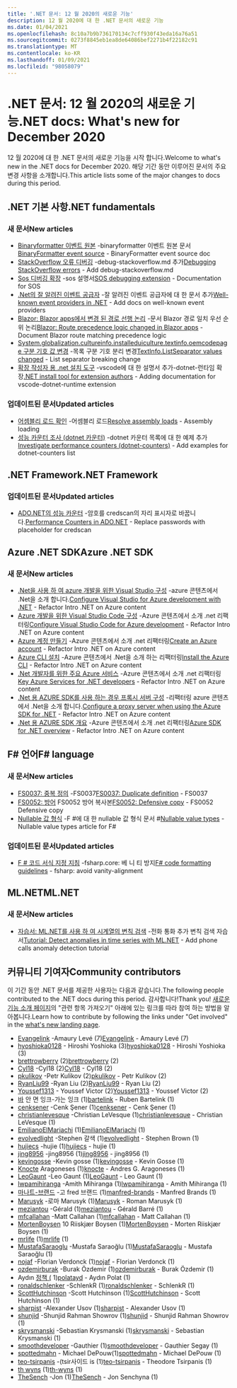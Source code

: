 ```yaml
---
title: '.NET 문서: 12 월 2020의 새로운 기능'
description: 12 월 2020에 대 한 .NET 문서의 새로운 기능
ms.date: 01/04/2021
ms.openlocfilehash: 8c10a7b9b736170134c7cff930f43eda16a76a51
ms.sourcegitcommit: 0273f8845eb1ea8de64086bef2271b4f22182c91
ms.translationtype: MT
ms.contentlocale: ko-KR
ms.lasthandoff: 01/09/2021
ms.locfileid: "98058079"
---
```

# <a name="net-docs-whats-new-for-december-2020"></a><span data-ttu-id="78fe0-103">.NET 문서: 12 월 2020의 새로운 기능</span><span class="sxs-lookup"><span data-stu-id="78fe0-103">.NET docs: What's new for December 2020</span></span>

<span data-ttu-id="78fe0-104">12 월 2020에 대 한 .NET 문서의 새로운 기능을 시작 합니다.</span><span class="sxs-lookup"><span data-stu-id="78fe0-104">Welcome to what's new in the .NET docs for December 2020.</span></span> <span data-ttu-id="78fe0-105">해당 기간 동안 이루어진 문서의 주요 변경 사항을 소개합니다.</span><span class="sxs-lookup"><span data-stu-id="78fe0-105">This article lists some of the major changes to docs during this period.</span></span>

## <a name="net-fundamentals"></a><span data-ttu-id="78fe0-106">.NET 기본 사항</span><span class="sxs-lookup"><span data-stu-id="78fe0-106">.NET fundamentals</span></span>

### <a name="new-articles"></a><span data-ttu-id="78fe0-107">새 문서</span><span class="sxs-lookup"><span data-stu-id="78fe0-107">New articles</span></span>

- <span data-ttu-id="78fe0-108">[Binaryformatter 이벤트 원본](../standard/serialization/binaryformatter-event-source.md) -binaryformatter 이벤트 원본 문서</span><span class="sxs-lookup"><span data-stu-id="78fe0-108">[BinaryFormatter event source](../standard/serialization/binaryformatter-event-source.md) - BinaryFormatter event source doc</span></span>
- <span data-ttu-id="78fe0-109">[StackOverflow 오류 디버깅](../core/diagnostics/debug-stackoverflow.md) -debug-stackoverflow.md 추가</span><span class="sxs-lookup"><span data-stu-id="78fe0-109">[Debugging StackOverflow errors](../core/diagnostics/debug-stackoverflow.md) - Add debug-stackoverflow.md</span></span>
- <span data-ttu-id="78fe0-110">[Sos 디버깅 확장](../core/diagnostics/sos-debugging-extension.md) -sos 설명서</span><span class="sxs-lookup"><span data-stu-id="78fe0-110">[SOS debugging extension](../core/diagnostics/sos-debugging-extension.md) - Documentation for SOS</span></span>
- <span data-ttu-id="78fe0-111">[.Net의 잘 알려진 이벤트 공급자](../core/diagnostics/well-known-event-providers.md) -잘 알려진 이벤트 공급자에 대 한 문서 추가</span><span class="sxs-lookup"><span data-stu-id="78fe0-111">[Well-known event providers in .NET](../core/diagnostics/well-known-event-providers.md) - Add docs on well-known event providers</span></span>
- <span data-ttu-id="78fe0-112">[Blazor: Blazor apps에서 변경 된 경로 선행 논리](../core/compatibility/aspnet-core/5.0/blazor-routing-logic-changed.md) -문서 Blazor 경로 일치 우선 순위 논리</span><span class="sxs-lookup"><span data-stu-id="78fe0-112">[Blazor: Route precedence logic changed in Blazor apps](../core/compatibility/aspnet-core/5.0/blazor-routing-logic-changed.md) - Document Blazor route matching precedence logic</span></span>
- <span data-ttu-id="78fe0-113">[System.globalization.cultureinfo.installeduiculture.textinfo.oemcodepage 구분 기호 값 변경](../core/compatibility/globalization/5.0/listseparator-value-change.md) -목록 구분 기호 분리 변경</span><span class="sxs-lookup"><span data-stu-id="78fe0-113">[TextInfo.ListSeparator values changed](../core/compatibility/globalization/5.0/listseparator-value-change.md) - List separator breaking change</span></span>
- <span data-ttu-id="78fe0-114">[확장 작성자 용 .net 설치 도구](../core/additional-tools/vscode-dotnet-runtime.md) -vscode에 대 한 설명서 추가-dotnet-런타임 확장</span><span class="sxs-lookup"><span data-stu-id="78fe0-114">[.NET install tool for extension authors](../core/additional-tools/vscode-dotnet-runtime.md) - Adding documentation for vscode-dotnet-runtime extension</span></span>

### <a name="updated-articles"></a><span data-ttu-id="78fe0-115">업데이트된 문서</span><span class="sxs-lookup"><span data-stu-id="78fe0-115">Updated articles</span></span>

- <span data-ttu-id="78fe0-116">[어셈블리 로드 확인](../standard/assembly/resolve-loads.md) -어셈블리 로드</span><span class="sxs-lookup"><span data-stu-id="78fe0-116">[Resolve assembly loads](../standard/assembly/resolve-loads.md) - Assembly loading</span></span>
- <span data-ttu-id="78fe0-117">[성능 카운터 조사 (dotnet 카운터)](../core/diagnostics/dotnet-counters.md) -dotnet 카운터 목록에 대 한 예제 추가</span><span class="sxs-lookup"><span data-stu-id="78fe0-117">[Investigate performance counters (dotnet-counters)](../core/diagnostics/dotnet-counters.md) - Add examples for dotnet-counters list</span></span>

## <a name="net-framework"></a><span data-ttu-id="78fe0-118">.NET Framework</span><span class="sxs-lookup"><span data-stu-id="78fe0-118">.NET Framework</span></span>

### <a name="updated-articles"></a><span data-ttu-id="78fe0-119">업데이트된 문서</span><span class="sxs-lookup"><span data-stu-id="78fe0-119">Updated articles</span></span>

- <span data-ttu-id="78fe0-120">[ADO.NET의 성능 카운터](../framework/data/adonet/performance-counters.md) -암호를 credscan의 자리 표시자로 바꿉니다.</span><span class="sxs-lookup"><span data-stu-id="78fe0-120">[Performance Counters in ADO.NET](../framework/data/adonet/performance-counters.md) - Replace passwords with placeholder for credscan</span></span>

## <a name="azure-net-sdk"></a><span data-ttu-id="78fe0-121">Azure .NET SDK</span><span class="sxs-lookup"><span data-stu-id="78fe0-121">Azure .NET SDK</span></span>

### <a name="new-articles"></a><span data-ttu-id="78fe0-122">새 문서</span><span class="sxs-lookup"><span data-stu-id="78fe0-122">New articles</span></span>

- <span data-ttu-id="78fe0-123">[.Net을 사용 하 여 azure 개발을 위한 Visual Studio 구성](../azure/configure-visual-studio.md) -azure 콘텐츠에서 .Net을 소개 합니다.</span><span class="sxs-lookup"><span data-stu-id="78fe0-123">[Configure Visual Studio for Azure development with .NET](../azure/configure-visual-studio.md) - Refactor Intro .NET on Azure content</span></span>
- <span data-ttu-id="78fe0-124">[Azure 개발을 위한 Visual Studio Code 구성](../azure/configure-vs-code.md) -Azure 콘텐츠에서 소개 .net 리팩터링</span><span class="sxs-lookup"><span data-stu-id="78fe0-124">[Configure Visual Studio Code for Azure development](../azure/configure-vs-code.md) - Refactor Intro .NET on Azure content</span></span>
- <span data-ttu-id="78fe0-125">[Azure 계정 만들기](../azure/create-azure-account.md) -Azure 콘텐츠에서 소개 .net 리팩터링</span><span class="sxs-lookup"><span data-stu-id="78fe0-125">[Create an Azure account](../azure/create-azure-account.md) - Refactor Intro .NET on Azure content</span></span>
- <span data-ttu-id="78fe0-126">[Azure CLI 설치](../azure/install-azure-cli.md) -Azure 콘텐츠에서 .Net을 소개 하는 리팩터링</span><span class="sxs-lookup"><span data-stu-id="78fe0-126">[Install the Azure CLI](../azure/install-azure-cli.md) - Refactor Intro .NET on Azure content</span></span>
- <span data-ttu-id="78fe0-127">[.Net 개발자를 위한 주요 Azure 서비스](../azure/key-azure-services.md) -Azure 콘텐츠에서 소개 .net 리팩터링</span><span class="sxs-lookup"><span data-stu-id="78fe0-127">[Key Azure Services for .NET developers](../azure/key-azure-services.md) - Refactor Intro .NET on Azure content</span></span>
- <span data-ttu-id="78fe0-128">[.Net 용 AZURE SDK를 사용 하는 경우 프록시 서버 구성](../azure/sdk/azure-sdk-configure-proxy.md) -리팩터링 azure 콘텐츠에서 .Net을 소개 합니다.</span><span class="sxs-lookup"><span data-stu-id="78fe0-128">[Configure a proxy server when using the Azure SDK for .NET](../azure/sdk/azure-sdk-configure-proxy.md) - Refactor Intro .NET on Azure content</span></span>
- <span data-ttu-id="78fe0-129">[.Net 용 AZURE SDK 개요](../azure/sdk/azure-sdk-for-dotnet.md) -Azure 콘텐츠에서 소개 .net 리팩터링</span><span class="sxs-lookup"><span data-stu-id="78fe0-129">[Azure SDK for .NET overview](../azure/sdk/azure-sdk-for-dotnet.md) - Refactor Intro .NET on Azure content</span></span>

## <a name="f-language"></a><span data-ttu-id="78fe0-130">F# 언어</span><span class="sxs-lookup"><span data-stu-id="78fe0-130">F# language</span></span>

### <a name="new-articles"></a><span data-ttu-id="78fe0-131">새 문서</span><span class="sxs-lookup"><span data-stu-id="78fe0-131">New articles</span></span>

- <span data-ttu-id="78fe0-132">[FS0037: 중복 정의](../fsharp/language-reference/compiler-messages/fs0037.md) -FS0037</span><span class="sxs-lookup"><span data-stu-id="78fe0-132">[FS0037: Duplicate definition](../fsharp/language-reference/compiler-messages/fs0037.md) - FS0037</span></span>
- <span data-ttu-id="78fe0-133">[FS0052: 방어](../fsharp/language-reference/compiler-messages/fs0052.md) FS0052 방어 복사본</span><span class="sxs-lookup"><span data-stu-id="78fe0-133">[FS0052: Defensive copy](../fsharp/language-reference/compiler-messages/fs0052.md) - FS0052 Defensive copy</span></span>
- <span data-ttu-id="78fe0-134">[Nullable 값 형식](../fsharp/language-reference/nullable-value-types.md) -F #에 대 한 nullable 값 형식 문서 #</span><span class="sxs-lookup"><span data-stu-id="78fe0-134">[Nullable value types](../fsharp/language-reference/nullable-value-types.md) - Nullable value types article for F#</span></span>

### <a name="updated-articles"></a><span data-ttu-id="78fe0-135">업데이트된 문서</span><span class="sxs-lookup"><span data-stu-id="78fe0-135">Updated articles</span></span>

- <span data-ttu-id="78fe0-136">[F # 코드 서식 지정 지침](../fsharp/style-guide/formatting.md) -fsharp.core: 베 니 티 방지</span><span class="sxs-lookup"><span data-stu-id="78fe0-136">[F# code formatting guidelines](../fsharp/style-guide/formatting.md) - fsharp: avoid vanity-alignment</span></span>

## <a name="mlnet"></a><span data-ttu-id="78fe0-137">ML.NET</span><span class="sxs-lookup"><span data-stu-id="78fe0-137">ML.NET</span></span>

### <a name="new-articles"></a><span data-ttu-id="78fe0-138">새 문서</span><span class="sxs-lookup"><span data-stu-id="78fe0-138">New articles</span></span>

- <span data-ttu-id="78fe0-139">[자습서: ML.NET를 사용 하 여 시계열의 변칙 검색](../machine-learning/tutorials/phone-calls-anomaly-detection.md) -전화 통화 추가 변칙 검색 자습서</span><span class="sxs-lookup"><span data-stu-id="78fe0-139">[Tutorial: Detect anomalies in time series with ML.NET](../machine-learning/tutorials/phone-calls-anomaly-detection.md) - Add phone calls anomaly detection tutorial</span></span>

## <a name="community-contributors"></a><span data-ttu-id="78fe0-140">커뮤니티 기여자</span><span class="sxs-lookup"><span data-stu-id="78fe0-140">Community contributors</span></span>

<span data-ttu-id="78fe0-141">이 기간 동안 .NET 문서를 제공한 사용자는 다음과 같습니다.</span><span class="sxs-lookup"><span data-stu-id="78fe0-141">The following people contributed to the .NET docs during this period.</span></span> <span data-ttu-id="78fe0-142">감사합니다!</span><span class="sxs-lookup"><span data-stu-id="78fe0-142">Thank you!</span></span> <span data-ttu-id="78fe0-143">[새로운 기능 소개 페이지](index.yml)의 "관련 항목 가져오기" 아래에 있는 링크를 따라 참여 하는 방법을 알아봅니다.</span><span class="sxs-lookup"><span data-stu-id="78fe0-143">Learn how to contribute by following the links under "Get involved" in the [what's new landing page](index.yml).</span></span>

- <span data-ttu-id="78fe0-144">[Evangelink](https://github.com/Evangelink) -Amaury Levé (7)</span><span class="sxs-lookup"><span data-stu-id="78fe0-144">[Evangelink](https://github.com/Evangelink) - Amaury Levé (7)</span></span>
- <span data-ttu-id="78fe0-145">[hyoshioka0128](https://github.com/hyoshioka0128) - Hiroshi Yoshioka (3)</span><span class="sxs-lookup"><span data-stu-id="78fe0-145">[hyoshioka0128](https://github.com/hyoshioka0128) - Hiroshi Yoshioka (3)</span></span>
- <span data-ttu-id="78fe0-146">[brettrowberry](https://github.com/brettrowberry) (2)</span><span class="sxs-lookup"><span data-stu-id="78fe0-146">[brettrowberry](https://github.com/brettrowberry) (2)</span></span>
- <span data-ttu-id="78fe0-147">[Cyl18](https://github.com/Cyl18) -Cyl18 (2)</span><span class="sxs-lookup"><span data-stu-id="78fe0-147">[Cyl18](https://github.com/Cyl18) - Cyl18 (2)</span></span>
- <span data-ttu-id="78fe0-148">[pkulikov](https://github.com/pkulikov) -Petr Kulikov (2)</span><span class="sxs-lookup"><span data-stu-id="78fe0-148">[pkulikov](https://github.com/pkulikov) - Petr Kulikov (2)</span></span>
- <span data-ttu-id="78fe0-149">[RyanLiu99](https://github.com/RyanLiu99) -Ryan Liu (2)</span><span class="sxs-lookup"><span data-stu-id="78fe0-149">[RyanLiu99](https://github.com/RyanLiu99) - Ryan Liu (2)</span></span>
- <span data-ttu-id="78fe0-150">[Youssef1313](https://github.com/Youssef1313) - Youssef Victor (2)</span><span class="sxs-lookup"><span data-stu-id="78fe0-150">[Youssef1313](https://github.com/Youssef1313) - Youssef Victor (2)</span></span>
- <span data-ttu-id="78fe0-151">[바](https://github.com/bartelink) 안 면 잉크-가는 잉크 (1)</span><span class="sxs-lookup"><span data-stu-id="78fe0-151">[bartelink](https://github.com/bartelink) - Ruben Bartelink (1)</span></span>
- <span data-ttu-id="78fe0-152">[cenksener](https://github.com/cenksener) -Cenk Şener (1)</span><span class="sxs-lookup"><span data-stu-id="78fe0-152">[cenksener](https://github.com/cenksener) - Cenk Şener (1)</span></span>
- <span data-ttu-id="78fe0-153">[christianlevesque](https://github.com/christianlevesque) -Christian LeVesque (1)</span><span class="sxs-lookup"><span data-stu-id="78fe0-153">[christianlevesque](https://github.com/christianlevesque) - Christian LeVesque (1)</span></span>
- <span data-ttu-id="78fe0-154">[EmilianoElMariachi](https://github.com/EmilianoElMariachi) (1)</span><span class="sxs-lookup"><span data-stu-id="78fe0-154">[EmilianoElMariachi](https://github.com/EmilianoElMariachi) (1)</span></span>
- <span data-ttu-id="78fe0-155">[evolvedlight](https://github.com/evolvedlight) -Stephen 갈색 (1)</span><span class="sxs-lookup"><span data-stu-id="78fe0-155">[evolvedlight](https://github.com/evolvedlight) - Stephen Brown (1)</span></span>
- <span data-ttu-id="78fe0-156">[hujiecs](https://github.com/hujiecs) -hujie (1)</span><span class="sxs-lookup"><span data-stu-id="78fe0-156">[hujiecs](https://github.com/hujiecs) - hujie (1)</span></span>
- <span data-ttu-id="78fe0-157">[jing8956](https://github.com/jing8956) -jing8956 (1)</span><span class="sxs-lookup"><span data-stu-id="78fe0-157">[jing8956](https://github.com/jing8956) - jing8956 (1)</span></span>
- <span data-ttu-id="78fe0-158">[kevingosse](https://github.com/kevingosse) -Kevin gosse (1)</span><span class="sxs-lookup"><span data-stu-id="78fe0-158">[kevingosse](https://github.com/kevingosse) - Kevin Gosse (1)</span></span>
- <span data-ttu-id="78fe0-159">[Knocte](https://github.com/knocte) Aragoneses (1)</span><span class="sxs-lookup"><span data-stu-id="78fe0-159">[knocte](https://github.com/knocte) - Andres G. Aragoneses (1)</span></span>
- <span data-ttu-id="78fe0-160">[LeoGaunt](https://github.com/LeoGaunt) -Leo Gaunt (1)</span><span class="sxs-lookup"><span data-stu-id="78fe0-160">[LeoGaunt](https://github.com/LeoGaunt) - Leo Gaunt (1)</span></span>
- <span data-ttu-id="78fe0-161">[lwpamihiranga](https://github.com/lwpamihiranga) -Amith Mihiranga (1)</span><span class="sxs-lookup"><span data-stu-id="78fe0-161">[lwpamihiranga](https://github.com/lwpamihiranga) - Amith Mihiranga (1)</span></span>
- <span data-ttu-id="78fe0-162">[마나트-브랜드](https://github.com/manfred-brands) -고 fred 브랜드 (1)</span><span class="sxs-lookup"><span data-stu-id="78fe0-162">[manfred-brands](https://github.com/manfred-brands) - Manfred Brands (1)</span></span>
- <span data-ttu-id="78fe0-163">[Marusyk](https://github.com/Marusyk) -로마 Marusyk (1)</span><span class="sxs-lookup"><span data-stu-id="78fe0-163">[Marusyk](https://github.com/Marusyk) - Roman Marusyk (1)</span></span>
- <span data-ttu-id="78fe0-164">[meziantou](https://github.com/meziantou) -Gérald (1)</span><span class="sxs-lookup"><span data-stu-id="78fe0-164">[meziantou](https://github.com/meziantou) - Gérald Barré (1)</span></span>
- <span data-ttu-id="78fe0-165">[mfcallahan](https://github.com/mfcallahan) -Matt Callahan (1)</span><span class="sxs-lookup"><span data-stu-id="78fe0-165">[mfcallahan](https://github.com/mfcallahan) - Matt Callahan (1)</span></span>
- <span data-ttu-id="78fe0-166">[MortenBoysen](https://github.com/MortenBoysen) 10 Riiskjær Boysen (1)</span><span class="sxs-lookup"><span data-stu-id="78fe0-166">[MortenBoysen](https://github.com/MortenBoysen) - Morten Riiskjær Boysen (1)</span></span>
- <span data-ttu-id="78fe0-167">[mrlife](https://github.com/mrlife) (1)</span><span class="sxs-lookup"><span data-stu-id="78fe0-167">[mrlife](https://github.com/mrlife) (1)</span></span>
- <span data-ttu-id="78fe0-168">[MustafaSaraoglu](https://github.com/MustafaSaraoglu) -Mustafa Saraoğlu (1)</span><span class="sxs-lookup"><span data-stu-id="78fe0-168">[MustafaSaraoglu](https://github.com/MustafaSaraoglu) - Mustafa Saraoğlu (1)</span></span>
- <span data-ttu-id="78fe0-169">[nojaf](https://github.com/nojaf) -Florian Verdonck (1)</span><span class="sxs-lookup"><span data-stu-id="78fe0-169">[nojaf](https://github.com/nojaf) - Florian Verdonck (1)</span></span>
- <span data-ttu-id="78fe0-170">[ozdemirburak](https://github.com/ozdemirburak) -Burak Özdemir (1)</span><span class="sxs-lookup"><span data-stu-id="78fe0-170">[ozdemirburak](https://github.com/ozdemirburak) - Burak Özdemir (1)</span></span>
- <span data-ttu-id="78fe0-171">Aydın [정책 (](https://github.com/polatayd) 1)</span><span class="sxs-lookup"><span data-stu-id="78fe0-171">[polatayd](https://github.com/polatayd) - Aydın Polat (1)</span></span>
- <span data-ttu-id="78fe0-172">[ronaldschlenker](https://github.com/ronaldschlenker) -SchlenkR (1)</span><span class="sxs-lookup"><span data-stu-id="78fe0-172">[ronaldschlenker](https://github.com/ronaldschlenker) - SchlenkR (1)</span></span>
- <span data-ttu-id="78fe0-173">[ScottHutchinson](https://github.com/ScottHutchinson) -Scott Hutchinson (1)</span><span class="sxs-lookup"><span data-stu-id="78fe0-173">[ScottHutchinson](https://github.com/ScottHutchinson) - Scott Hutchinson (1)</span></span>
- <span data-ttu-id="78fe0-174">[sharpist](https://github.com/sharpist) -Alexander Usov (1)</span><span class="sxs-lookup"><span data-stu-id="78fe0-174">[sharpist](https://github.com/sharpist) - Alexander Usov (1)</span></span>
- <span data-ttu-id="78fe0-175">[shunjid](https://github.com/shunjid) -Shunjid Rahman Showrov (1)</span><span class="sxs-lookup"><span data-stu-id="78fe0-175">[shunjid](https://github.com/shunjid) - Shunjid Rahman Showrov (1)</span></span>
- <span data-ttu-id="78fe0-176">[skrysmanski](https://github.com/skrysmanski) -Sebastian Krysmanski (1)</span><span class="sxs-lookup"><span data-stu-id="78fe0-176">[skrysmanski](https://github.com/skrysmanski) - Sebastian Krysmanski (1)</span></span>
- <span data-ttu-id="78fe0-177">[smoothdeveloper](https://github.com/smoothdeveloper) -Gauthier (1)</span><span class="sxs-lookup"><span data-stu-id="78fe0-177">[smoothdeveloper](https://github.com/smoothdeveloper) - Gauthier Segay (1)</span></span>
- <span data-ttu-id="78fe0-178">[spottedmahn](https://github.com/spottedmahn) - Michael DePouw(1)</span><span class="sxs-lookup"><span data-stu-id="78fe0-178">[spottedmahn](https://github.com/spottedmahn) - Michael DePouw (1)</span></span>
- <span data-ttu-id="78fe0-179">[teo-tsirpanis](https://github.com/teo-tsirpanis) -(tsir사이드 is (1)</span><span class="sxs-lookup"><span data-stu-id="78fe0-179">[teo-tsirpanis](https://github.com/teo-tsirpanis) - Theodore Tsirpanis (1)</span></span>
- <span data-ttu-id="78fe0-180">[th wyns](https://github.com/th-wyns) (1)</span><span class="sxs-lookup"><span data-stu-id="78fe0-180">[th-wyns](https://github.com/th-wyns) (1)</span></span>
- <span data-ttu-id="78fe0-181">[TheSench](https://github.com/TheSench) -Jon (1)</span><span class="sxs-lookup"><span data-stu-id="78fe0-181">[TheSench](https://github.com/TheSench) - Jon Senchyna (1)</span></span>
